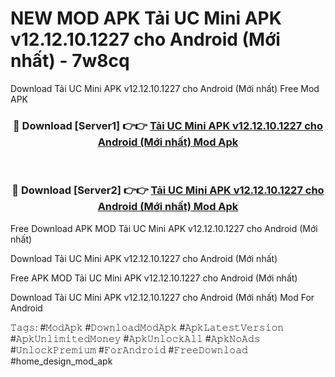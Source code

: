 # NEW MOD APK Tải UC Mini APK v12.12.10.1227 cho Android (Mới nhất) - 7w8cq
Download Tải UC Mini APK v12.12.10.1227 cho Android (Mới nhất) Free Mod APK

<div align="center">
<h3>🔴 Download [Server1] 👉👉 <a href="https://apk-comot.site?title=Tải_UC_Mini_APK_v12.12.10.1227_cho_Android_(Mới_nhất)">Tải UC Mini APK v12.12.10.1227 cho Android (Mới nhất) Mod Apk</a></h3><br>

<h3>🔴 Download [Server2] 👉👉 <a href="https://apk-comot.site?title=Tải_UC_Mini_APK_v12.12.10.1227_cho_Android_(Mới_nhất)">Tải UC Mini APK v12.12.10.1227 cho Android (Mới nhất) Mod Apk</a></h3>
</div>


Free Download APK MOD Tải UC Mini APK v12.12.10.1227 cho Android (Mới nhất)

Download Tải UC Mini APK v12.12.10.1227 cho Android (Mới nhất) 

Free APK MOD Tải UC Mini APK v12.12.10.1227 cho Android (Mới nhất) 

Download Tải UC Mini APK v12.12.10.1227 cho Android (Mới nhất) Mod For Android

𝚃𝚊𝚐𝚜: #𝙼𝚘𝚍𝙰𝚙𝚔 #𝙳𝚘𝚠𝚗𝚕𝚘𝚊𝚍𝙼𝚘𝚍𝙰𝚙𝚔 #𝙰𝚙𝚔𝙻𝚊𝚝𝚎𝚜𝚝𝚅𝚎𝚛𝚜𝚒𝚘𝚗 #𝙰𝚙𝚔𝚄𝚗𝚕𝚒𝚖𝚒𝚝𝚎𝚍𝙼𝚘𝚗𝚎𝚢 #𝙰𝚙𝚔𝚄𝚗𝚕𝚘𝚌𝚔𝙰𝚕𝚕 #𝙰𝚙𝚔𝙽𝚘𝙰𝚍𝚜 #𝚄𝚗𝚕𝚘𝚌𝚔𝙿𝚛𝚎𝚖𝚒𝚞𝚖 #𝙵𝚘𝚛𝙰𝚗𝚍𝚛𝚘𝚒𝚍 #𝙵𝚛𝚎𝚎𝙳𝚘𝚠𝚗𝚕𝚘𝚊𝚍 #home_design_mod_apk